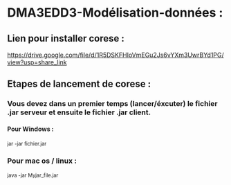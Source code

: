 # DMA3EDD3-Modélisation-données :

## Lien pour installer corese :
https://drive.google.com/file/d/1R5DSKFHIoVmEGu2Js6vYXm3UwrBYd1PG/view?usp=share_link



## Etapes de lancement de corese :

### Vous devez dans un premier temps (lancer/éxcuter) le fichier .jar serveur et ensuite le fichier .jar client.

#### Pour Windows :

<sup> jar -jar fichier.jar </sup>

### Pour mac os / linux :

<sup> java -jar Myjar_file.jar </sup>
